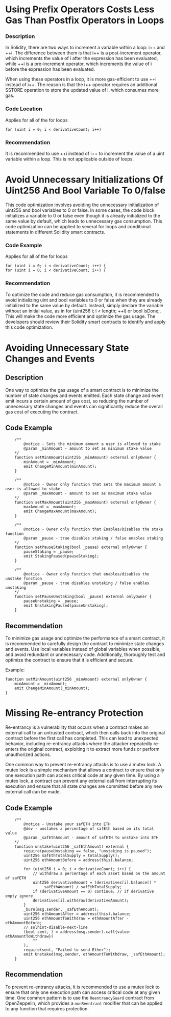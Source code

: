 # Using Prefix Operators Costs Less Gas Than Postfix Operators in Loops

### Description
In Solidity, there are two ways to increment a variable within a loop: i++ and ++i. The difference between them is that i++ is a post-increment operator, which increments the value of i after the expression has been evaluated, while ++i is a pre-increment operator, which increments the value of i before the expression has been evaluated.

When using these operators in a loop, it is more gas-efficient to use ++i instead of i++. The reason is that the i++ operator requires an additional SSTORE operation to store the updated value of i, which consumes more gas.

### Code Location 

Applies for all of the for loops
```solidity
for (uint i = 0; i < derivativeCount; i++)
```


### Recommendation
It is recommended to use ++i instead of i++ to increment the value of a uint variable within a loop. This is not applicable outside of loops.


# Avoid Unnecessary Initializations Of Uint256 And Bool Variable To 0/false
This code optimization involves avoiding the unnecessary initialization of uint256 and bool variables to 0 or false. In some cases, the code block initializes a variable to 0 or false even though it is already initialized to the same value by default, which leads to unnecessary gas consumption. This code optimization can be applied to several for loops and conditional statements in different Solidity smart contracts.



### Code Example

Applies for all of the for loops
```solidity
for (uint i = 0; i < derivativeCount; i++) {
for (uint i = 0; i < derivativeCount; i++) {
```

### Recommendation
To optimize the code and reduce gas consumption, it is recommended to avoid initializing uint and bool variables to 0 or false when they are already initialized to the same value by default. Instead, simply declare the variable without an initial value, as in for (uint256 i; i < length; ++i) or bool isDone;. This will make the code more efficient and optimize the gas usage. The developers should review their Solidity smart contracts to identify and apply this code optimization.


# Avoiding Unnecessary State Changes and Events

## Description

One way to optimize the gas usage of a smart contract is to minimize the number of state changes and events emitted. Each state change and event emit incurs a certain amount of gas cost, so reducing the number of unnecessary state changes and events can significantly reduce the overall gas cost of executing the contract.

## Code Example

```solidity
    /**
        @notice - Sets the minimum amount a user is allowed to stake
        @param _minAmount - amount to set as minimum stake value
    */
    function setMinAmount(uint256 _minAmount) external onlyOwner {
        minAmount = _minAmount;
        emit ChangeMinAmount(minAmount);
    }

    /**
        @notice - Owner only function that sets the maximum amount a user is allowed to stake
        @param _maxAmount - amount to set as maximum stake value
    */
    function setMaxAmount(uint256 _maxAmount) external onlyOwner {
        maxAmount = _maxAmount;
        emit ChangeMaxAmount(maxAmount);
    }

    /**
        @notice - Owner only function that Enables/Disables the stake function
        @param _pause - true disables staking / false enables staking
    */
    function setPauseStaking(bool _pause) external onlyOwner {
        pauseStaking = _pause;
        emit StakingPaused(pauseStaking);
    }

    /**
        @notice - Owner only function that enables/disables the unstake function
        @param _pause - true disables unstaking / false enables unstaking
    */
    function setPauseUnstaking(bool _pause) external onlyOwner {
        pauseUnstaking = _pause;
        emit UnstakingPaused(pauseUnstaking);
    }
```

## Recommendation
To minimize gas usage and optimize the performance of a smart contract, it is recommended to carefully design the contract to minimize state changes and events. Use local variables instead of global variables when possible, and avoid redundant or unnecessary code. Additionally, thoroughly test and optimize the contract to ensure that it is efficient and secure.

Example:

```solidity
function setMinAmount(uint256 _minAmount) external onlyOwner {
    minAmount = _minAmount;
    emit ChangeMinAmount(_minAmount);
}
```


# Missing Re-entrancy Protection
Re-entrancy is a vulnerability that occurs when a contract makes an external call to an untrusted contract, which then calls back into the original contract before the first call has completed. This can lead to unexpected behavior, including re-entrancy attacks where the attacker repeatedly re-enters the original contract, exploiting it to extract more funds or perform unauthorized actions.

One common way to prevent re-entrancy attacks is to use a mutex lock. A mutex lock is a simple mechanism that allows a contract to ensure that only one execution path can access critical code at any given time. By using a mutex lock, a contract can prevent any external call from interrupting its execution and ensure that all state changes are committed before any new external call can be made.

## Code Example

```solidity
    /**
        @notice - Unstake your safETH into ETH
        @dev - unstakes a percentage of safEth based on its total value
        @param _safEthAmount - amount of safETH to unstake into ETH
    */
    function unstake(uint256 _safEthAmount) external {
        require(pauseUnstaking == false, "unstaking is paused");
        uint256 safEthTotalSupply = totalSupply();
        uint256 ethAmountBefore = address(this).balance;

        for (uint256 i = 0; i < derivativeCount; i++) {
            // withdraw a percentage of each asset based on the amount of safETH
            uint256 derivativeAmount = (derivatives[i].balance() *
                _safEthAmount) / safEthTotalSupply;
            if (derivativeAmount == 0) continue; // if derivative empty ignore
            derivatives[i].withdraw(derivativeAmount);
        }
        _burn(msg.sender, _safEthAmount);
        uint256 ethAmountAfter = address(this).balance;
        uint256 ethAmountToWithdraw = ethAmountAfter - ethAmountBefore;
        // solhint-disable-next-line
        (bool sent, ) = address(msg.sender).call{value: ethAmountToWithdraw}(
            ""
        );
        require(sent, "Failed to send Ether");
        emit Unstaked(msg.sender, ethAmountToWithdraw, _safEthAmount);
    }
```

## Recommendation
To prevent re-entrancy attacks, it is recommended to use a mutex lock to ensure that only one execution path can access critical code at any given time. One common pattern is to use the `ReentrancyGuard` contract from OpenZeppelin, which provides a `nonReentrant` modifier that can be applied to any function that requires protection.



